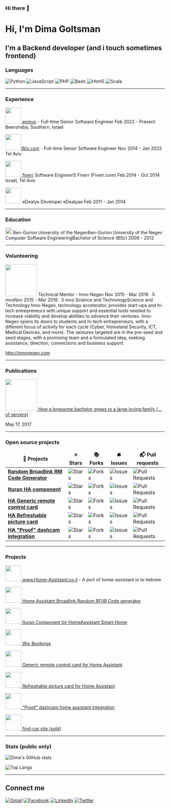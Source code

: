 ### Hi there 👋

<!--
**dimagoltsman/dimagoltsman** is a ✨ _special_ ✨ repository because its `README.md` (this file) appears on your GitHub profile.

Here are some ideas to get you started:

- 🔭 I’m currently working on ...
- 🌱 I’m currently learning ...
- 👯 I’m looking to collaborate on ...
- 🤔 I’m looking for help with ...
- 💬 Ask me about ...
- 📫 How to reach me: ...
- 😄 Pronouns: ...
- ⚡ Fun fact: ...
-->


# Hi, I'm Dima Goltsman
 
## I'm a Backend developer (and i touch sometimes frontend)


### Languages

![Python](https://img.shields.io/badge/-Python-333333?style=flat&logo=python)
![JavaScript](https://img.shields.io/badge/-JavaScript-333333?style=flat&logo=javascript)
![PHP](https://img.shields.io/badge/-PHP-333333?style=flat&logo=php)
![Bash](https://img.shields.io/badge/-Bash-333333?style=flat&logo=gnu-bash)
![Html5](https://img.shields.io/badge/-Html5-333333?style=flat&logo=html5)
![Scala](https://img.shields.io/badge/-scala-333333?style=flat&logo=scala)


____________________________
### Experience
<a href="https://www.evmux.com/" target="_blank"><img src="https://media-exp1.licdn.com/dms/image/C4D0BAQHqlOsiPgXMSA/company-logo_100_100/0/1607366631017?e=1655337600&v=beta&t=OaGQOtANhGsXLxxiq_fz_U_nesKOUcti9in9obXcr68" width="50"> evmux</a> - Full-time Senior Software Engineer
Feb 2022 - Present
Beersheba, Southern, Israel


<a href="https://www.wix.com/" target="_blank"><img src="https://media-exp1.licdn.com/dms/image/C4D0BAQH2iVdVVCQksA/company-logo_100_100/0/1566207209882?e=1655337600&v=beta&t=AwIAbFbh_KQEayQ29R-ordAB52HePqFonzVxNpi3yKk" width="50">Wix.com</a> - Full-time Senior Software Engineer
Nov 2014 - Jan 2022 
Tel Aviv


<a href="https://www.fiverr.com/" target="_blank"><img src="https://media-exp1.licdn.com/dms/image/C4D0BAQFHz9agyy675A/company-logo_100_100/0/1635337455276?e=1655337600&v=beta&t=c4zaXcWYVHvhwI6FGlBVMNf11lMs6JljUYQQARj5i-8" width="50"> fiverr</a>
Software EngineerS
Fiverr (Fiverr.com)
Feb 2014 - Oct 2014 
Israel, Tel Aviv



<img src="https://media-exp1.licdn.com/dms/image/C560BAQGTMoFgGl4kcQ/company-logo_100_100/0/1519882170284?e=1655337600&v=beta&t=h5K0QLJcF7ojd9ldSbYxhHOFc83LHoGHIbW7uyquQuE" width="50"> eDealya
Developer
eDealyae
Feb 2011 - Jan 2014

____________________________

### Education
<img src="https://media-exp1.licdn.com/dms/image/C4D0BAQHRbhU4NGenAw/company-logo_100_100/0/1602428745921?e=1655337600&v=beta&t=y-YBQNNej-IXi9_hip_QE6USikpAhUXMXn-Zv8WOrNE" width="20"> Ben-Gurion University of the NegevBen-Gurion University of the Negev
Computer Software EngineeringBachelor of Science (BSc) 2009 - 2012
____________________________
### Volunteering
<img src="https://media-exp1.licdn.com/dms/image/C4D0BAQG7dZrFA32RIA/company-logo_100_100/0/1519952369616?e=1655337600&v=beta&t=mjXd-qxB84DU-QQ2d9_N55foHMGI5xMhSIWxEN9j9XQ" width="100"> 
Technical Mentor - Inno-Negev
Nov 2015 - Mar 2016 · 5 mosNov 2015 - Mar 2016 · 5 mos
Science and TechnologyScience and Technology
Inno-Negev, technology accelerator, provides start-ups and hi-tech entrepreneurs with unique support and essential tools needed to increase viability and develop abilities to advance their ventures. Inno-Negev opens its doors to students and hi-tech entrepreneurs, with a different focus of activity for each cycle (Cyber, Homeland Security, ICT, Medical Devices, and more). The ventures targeted are in the pre-seed and seed stages, with a promising team and a formulated idea, seeking assistance, direction, connections and business support.

http://innonegev.com

____________________________
### Publications
<a href="https://medium.com/@dima_14216/mongodb-how-a-lonesome-bachelor-grows-to-a-large-loving-family-of-servers-30758d72b466" target="_blank"><img src="https://diginomica.com/sites/default/files/styles/article_images_desktop/public/images/2017-06/mongodb.png.webp?itok=a1hPvsob" width="100">
How a lonesome bachelor grows to a large loving family (… of servers)
</a>

May 17, 2017

__________________
### Open source projects

<table>
  <thead align="center">
    <tr border: none;>
      <td><b>🎁 Projects</b></td>
      <td><b>⭐ Stars</b></td>
      <td><b>📚 Forks</b></td>
      <td><b>🛎 Issues</b></td>
      <td><b>📬 Pull requests</b></td>
    </tr>
  </thead>
  <tbody>
    <tr>
      <td><a href="https://dimagoltsman.github.io/Random-Broadlink-RM-Code-Generator"><b>Random Broadlink RM Code Generator</b></a></td>
      <td><img alt="Stars" src="https://img.shields.io/github/stars/dimagoltsman/Random-Broadlink-RM-Code-Generator?style=flat-square&labelColor=343b41"/></td>
      <td><img alt="Forks" src="https://img.shields.io/github/forks/dimagoltsman/Random-Broadlink-RM-Code-Generator?style=flat-square&labelColor=343b41"/></td>
      <td><img alt="Issues" src="https://img.shields.io/github/issues/dimagoltsman/Random-Broadlink-RM-Code-Generator?style=flat-square&labelColor=343b41"/></td>
      <td><img alt="Pull Requests" src="https://img.shields.io/github/issues-pr/dimagoltsman/Random-Broadlink-RM-Code-Generator?style=flat-square&labelColor=343b41"/></td>
    </tr>
    <tr>
      <td><a href="https://github.com/dimagoltsman/ha-custom-component-ituran"><b>Ituran HA component</b></a></td>
      <td><img alt="Stars" src="https://img.shields.io/github/stars/dimagoltsman/ha-custom-component-ituran?style=flat-square&labelColor=343b41"/></td>
      <td><img alt="Forks" src="https://img.shields.io/github/forks/dimagoltsman/ha-custom-component-ituran?style=flat-square&labelColor=343b41"/></td>
      <td><img alt="Issues" src="https://img.shields.io/github/issues/dimagoltsman/ha-custom-component-ituran?style=flat-square&labelColor=343b41"/></td>
      <td><img alt="Pull Requests" src="https://img.shields.io/github/issues-pr/dimagoltsman/ha-custom-component-ituran?style=flat-square&labelColor=343b41"/></td>
    </tr>
    <tr>
      <td><a href="https://github.com/dimagoltsman/generic-remote-control-card"><b>HA Generic remote control card</b></a></td>
      <td><img alt="Stars" src="https://img.shields.io/github/stars/dimagoltsman/generic-remote-control-card?style=flat-square&labelColor=343b41"/></td>
      <td><img alt="Forks" src="https://img.shields.io/github/forks/dimagoltsman/generic-remote-control-card?style=flat-square&labelColor=343b41"/></td>
      <td><img alt="Issues" src="https://img.shields.io/github/issues/dimagoltsman/generic-remote-control-card?style=flat-square&labelColor=343b41"/></td>
      <td><img alt="Pull Requests" src="https://img.shields.io/github/issues-pr/dimagoltsman/generic-remote-control-card?style=flat-square&labelColor=343b41"/></td>
    </tr>
    <tr>
      <td><a href="https://github.com/dimagoltsman/refreshable-picture-card"><b>HA Refreshable picture card</b></a></td>
      <td><img alt="Stars" src="https://img.shields.io/github/stars/dimagoltsman/refreshable-picture-card?style=flat-square&labelColor=343b41"/></td>
      <td><img alt="Forks" src="https://img.shields.io/github/forks/dimagoltsman/refreshable-picture-card?style=flat-square&labelColor=343b41"/></td>
      <td><img alt="Issues" src="https://img.shields.io/github/issues/dimagoltsman/refreshable-picture-card?style=flat-square&labelColor=343b41"/></td>
      <td><img alt="Pull Requests" src="https://img.shields.io/github/issues-pr/dimagoltsman/refreshable-picture-card?style=flat-square&labelColor=343b41"/></td>
    </tr>
    <tr>
      <td><a href="https://github.com/dimagoltsman/ha-proof-dashcam-integration"><b>HA "Proof" dashcam integration</b></a></td>
      <td><img alt="Stars" src="https://img.shields.io/github/stars/dimagoltsman/ha-proof-dashcam-integration?style=flat-square&labelColor=343b41"/></td>
      <td><img alt="Forks" src="https://img.shields.io/github/forks/dimagoltsman/ha-proof-dashcam-integration?style=flat-square&labelColor=343b41"/></td>
      <td><img alt="Issues" src="https://img.shields.io/github/issues/dimagoltsman/ha-proof-dashcam-integration?style=flat-square&labelColor=343b41"/></td>
      <td><img alt="Pull Requests" src="https://img.shields.io/github/issues-pr/dimagoltsman/ha-proof-dashcam-integration?style=flat-square&labelColor=343b41"/></td>
    </tr>
  </tbody>
</table>

____________________________
### Projects

<a href="www.Home-Assistant.co.il" target="_blank"><img src="https://static.wixstatic.com/media/08a2ae_e6ad624aeb8848538fe927e55a420387~mv2.png/v1/fill/w_51,h_51,al_c,usm_0.66_1.00_0.01,enc_auto/08a2ae_e6ad624aeb8848538fe927e55a420387~mv2.png" width="50">
www.Home-Assistant.co.il
</a>  - A port of home-assistant.io to hebrew


<a href="https://dimagoltsman.github.io/Random-Broadlink-RM-Code-Generator/"><img src="https://apps-cdn.athom.com/app/com.broadlink/1/bd11ae08-f795-4c0b-8684-86d2c2a6e122/drivers/RM_pro/assets/images/large.jpg" width="50"> Home Assistant Broadlink Random RF/IR Code generator</a>



<a href="https://github.com/dimagoltsman/ha-custom-component-ituran"><img src="https://static.wixstatic.com/media/08a2ae_e6ad624aeb8848538fe927e55a420387~mv2.png/v1/fill/w_51,h_51,al_c,usm_0.66_1.00_0.01,enc_auto/08a2ae_e6ad624aeb8848538fe927e55a420387~mv2.png" width="50"> Ituran Component for HomeAssistant Smart Home</a>


<a href="https://www.wix.com/app-market/wix-bookings" target="_blank"><img src="https://static.wixstatic.com/media/35359a_13bd028132814c6f9cdffeaa07e9c134~mv2.png/v1/fill/w_54,h_54,al_c,q_85,usm_0.66_1.00_0.01/35359a_13bd028132814c6f9cdffeaa07e9c134~mv2.webp" width="50">
Wix Bookings
</a>



<a href="https://github.com/dimagoltsman/generic-remote-control-card" target="_blank"><img src="https://brands.home-assistant.io/hacs/icon.png" width="50">
 Generic remote control card for Home Assistant
</a>

<a href="https://github.com/dimagoltsman/refreshable-picture-card" target="_blank"><img src="https://brands.home-assistant.io/hacs/icon.png" width="50">
 Refreshable picture card for Home Assistant
</a>

<a href="https://github.com/dimagoltsman/ha-proof-dashcam-integration" target="_blank"><img src="https://brands.home-assistant.io/hacs/icon.png" width="50">
 "Proof" dashcam home assistant integration
</a>

<a href="https://www.find-car.co.il" target="_blank"><img src="https://www.mcicon.com/wp-content/uploads/2021/01/Transport_Car_1-copy-22.jpg" width="50">
find-car site (sold)
</a>

____________________________
### Stats (public only)
![Dima's GitHub stats](https://github-readme-stats.vercel.app/api?username=dimagoltsman&count_private=true&show_icons=true&include_all_commits=true&hide_title=true&hide_rank=true)

![Top Langs](https://github-readme-stats.vercel.app/api/top-langs/?username=dimagoltsman)
____________________________

## Connect me
[![Gmail](https://img.shields.io/badge/-Gmail-D14836?style=flat&logo=gmail&logoColor=white)](mailto:dima@goltsman.net)
[![Facebook](https://img.shields.io/badge/-Facebook-1877F2?style=flat&logo=facebook&logoColor=white)](https://www.facebook.com/Dimazaur/)
[![LinkedIn](https://img.shields.io/badge/-LinkedIn-0077B5?style=flat&logo=linkedin&logoColor=white)](https://www.linkedin.com/in/dimagoltsman/)
[![Twitter](https://img.shields.io/badge/-Twitter-1DA1F2?style=flat&logo=twitter&logoColor=white)](https://twitter.com/DimaGolds)






